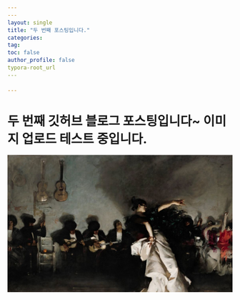 ```yaml
---
---
layout: single 
title: "두 번째 포스팅입니다."
categories: 
tag: 
toc: false
author_profile: false
typora-root_url
​---

---
```



# 두 번째 깃허브 블로그 포스팅입니다~ 이미지 업로드 테스트 중입니다.

![sample](../images/2024-04-16-second/sample.JPG)

